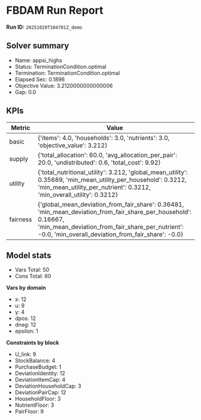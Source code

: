# FBDAM Run Report

**Run ID:** `20251020T104701Z_demo`

## Solver summary
- Name: appsi_highs
- Status: TerminationCondition.optimal
- Termination: TerminationCondition.optimal
- Elapsed Sec: 0.1896
- Objective Value: 3.2120000000000006
- Gap: 0.0

## KPIs
| Metric | Value |
|---|---|
| basic | {'items': 4.0, 'households': 3.0, 'nutrients': 3.0, 'objective_value': 3.212} |
| supply | {'total_allocation': 60.0, 'avg_allocation_per_pair': 20.0, 'undistributed': 0.6, 'total_cost': 9.92} |
| utility | {'total_nutritional_utility': 3.212, 'global_mean_utility': 0.35689, 'min_mean_utility_per_household': 0.3212, 'min_mean_utility_per_nutrient': 0.3212, 'min_overall_utility': 0.3212} |
| fairness | {'global_mean_deviation_from_fair_share': 0.36481, 'min_mean_deviation_from_fair_share_per_household': 0.16667, 'min_mean_deviation_from_fair_share_per_nutrient': -0.0, 'min_overall_deviation_from_fair_share': -0.0} |

## Model stats
- Vars Total: 50
- Cons Total: 60

**Vars by domain**
- x: 12
- u: 9
- y: 4
- dpos: 12
- dneg: 12
- epsilon: 1

**Constraints by block**
- U_link: 9
- StockBalance: 4
- PurchaseBudget: 1
- DeviationIdentity: 12
- DeviationItemCap: 4
- DeviationHouseholdCap: 3
- DeviationPairCap: 12
- HouseholdFloor: 3
- NutrientFloor: 3
- PairFloor: 9
